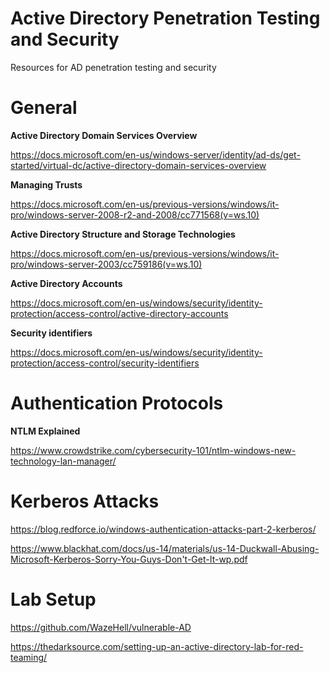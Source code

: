 # Active Directory Penetration Testing and Security
Resources for AD penetration testing and security

# General 

**Active Directory Domain Services Overview**

https://docs.microsoft.com/en-us/windows-server/identity/ad-ds/get-started/virtual-dc/active-directory-domain-services-overview 

**Managing Trusts**

https://docs.microsoft.com/en-us/previous-versions/windows/it-pro/windows-server-2008-r2-and-2008/cc771568(v=ws.10) 

**Active Directory Structure and Storage Technologies**

https://docs.microsoft.com/en-us/previous-versions/windows/it-pro/windows-server-2003/cc759186(v=ws.10) 

**Active Directory Accounts**

https://docs.microsoft.com/en-us/windows/security/identity-protection/access-control/active-directory-accounts 

**Security identifiers**

https://docs.microsoft.com/en-us/windows/security/identity-protection/access-control/security-identifiers  



# Authentication Protocols
**NTLM Explained**

https://www.crowdstrike.com/cybersecurity-101/ntlm-windows-new-technology-lan-manager/  


# Kerberos Attacks
https://blog.redforce.io/windows-authentication-attacks-part-2-kerberos/  

https://www.blackhat.com/docs/us-14/materials/us-14-Duckwall-Abusing-Microsoft-Kerberos-Sorry-You-Guys-Don't-Get-It-wp.pdf  


# Lab Setup
https://github.com/WazeHell/vulnerable-AD  

https://thedarksource.com/setting-up-an-active-directory-lab-for-red-teaming/  

